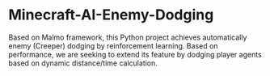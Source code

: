 # Minecraft-AI-Enemy-Dodging
Based on Malmo framework, this Python project achieves automatically enemy (Creeper) dodging by reinforcement learning. Based on performance, we are seeking to extend its feature by dodging player agents based on dynamic distance/time calculation.
